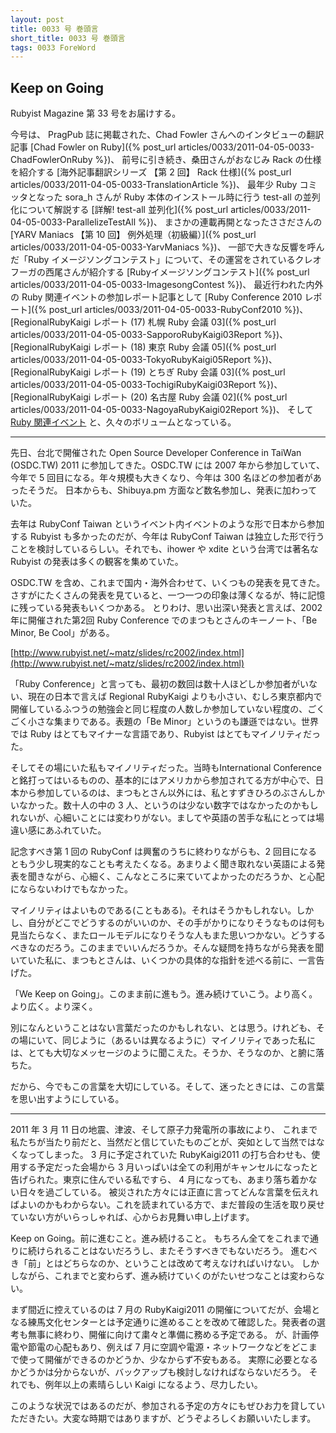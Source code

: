 ```yaml
---
layout: post
title: 0033 号 巻頭言
short_title: 0033 号 巻頭言
tags: 0033 ForeWord
---
```



## Keep on Going

Rubyist Magazine 第 33 号をお届けする。

今号は、
PragPub 誌に掲載された、Chad Fowler さんへのインタビューの翻訳記事
[Chad Fowler on Ruby]({% post_url articles/0033/2011-04-05-0033-ChadFowlerOnRuby %})、
前号に引き続き、桑田さんがおなじみ Rack の仕様を紹介する
[海外記事翻訳シリーズ 【第 2 回】 Rack 仕様]({% post_url articles/0033/2011-04-05-0033-TranslationArticle %})、
最年少 Ruby コミッタとなった sora_h さんが Ruby 本体のインストール時に行う test-all の並列化について解説する
[詳解! test-all 並列化]({% post_url articles/0033/2011-04-05-0033-ParallelizeTestAll %})、
まさかの連載再開となったささださんの
[YARV Maniacs 【第 10 回】 例外処理（初級編）]({% post_url articles/0033/2011-04-05-0033-YarvManiacs %})、
一部で大きな反響を呼んだ「Ruby イメージソングコンテスト」について、その運営をされているクレオフーガの西尾さんが紹介する
[Rubyイメージソングコンテスト]({% post_url articles/0033/2011-04-05-0033-ImagesongContest %})、
最近行われた内外の Ruby 関連イベントの参加レポート記事として
[Ruby Conference 2010 レポート]({% post_url articles/0033/2011-04-05-0033-RubyConf2010 %})、
[RegionalRubyKaigi レポート (17) 札幌 Ruby 会議 03]({% post_url articles/0033/2011-04-05-0033-SapporoRubyKaigi03Report %})、
[RegionalRubyKaigi レポート (18) 東京 Ruby 会議 05]({% post_url articles/0033/2011-04-05-0033-TokyoRubyKaigi05Report %})、
[RegionalRubyKaigi レポート (19) とちぎ Ruby 会議 03]({% post_url articles/0033/2011-04-05-0033-TochigiRubyKaigi03Report %})、
[RegionalRubyKaigi レポート (20) 名古屋 Ruby 会議 02]({% post_url articles/0033/2011-04-05-0033-NagoyaRubyKaigi02Report %})、
そして
[Ruby 関連イベント](http://jp.rubyist.net/?RubyEventCheck)
と、久々のボリュームとなっている。

----

先日、台北で開催された Open Source Developer Conference in TaiWan (OSDC.TW) 2011 に参加してきた。OSDC.TW には 2007 年から参加していて、今年で 5 回目になる。年々規模も大きくなり、今年は 300 名ほどの参加者があったそうだ。
日本からも、Shibuya.pm 方面など数名参加し、発表に加わっていた。

去年は RubyConf Taiwan というイベント内イベントのような形で日本から参加する Rubyist も多かったのだが、今年は RubyConf Taiwan は独立した形で行うことを検討しているらしい。それでも、ihower や xdite という台湾では著名な Rubyist の発表は多くの観客を集めていた。

OSDC.TW を含め、これまで国内・海外合わせて、いくつもの発表を見てきた。さすがにたくさんの発表を見ていると、一つ一つの印象は薄くなるが、特に記憶に残っている発表もいくつかある。
とりわけ、思い出深い発表と言えば、2002年に開催された第2回 Ruby Conference でのまつもとさんのキーノート、「Be Minor, Be Cool」がある。

[http://www.rubyist.net/~matz/slides/rc2002/index.html](http://www.rubyist.net/~matz/slides/rc2002/index.html)

「Ruby Conference」と言っても、最初の数回は数十人ほどしか参加者がいない、現在の日本で言えば Regional RubyKaigi よりも小さい、むしろ東京都内で開催しているふつうの勉強会と同じ程度の人数しか参加していない程度の、ごくごく小さな集まりである。表題の「Be Minor」というのも謙遜ではない。世界では Ruby はとてもマイナーな言語であり、Rubyist はとてもマイノリティだった。

そしてその場にいた私もマイノリティだった。当時もInternational Conference と銘打ってはいるものの、基本的にはアメリカから参加されてる方が中心で、日本から参加しているのは、まつもとさん以外には、私とすずきひろのぶさんしかいなかった。数十人の中の 3 人、というのは少ない数字ではなかったのかもしれないが、心細いことには変わりがない。ましてや英語の苦手な私にとっては場違い感にあふれていた。

記念すべき第 1 回の RubyConf は興奮のうちに終わりながらも、2 回目になるともう少し現実的なことも考えたくなる。あまりよく聞き取れない英語による発表を聞きながら、心細く、こんなところに来ていてよかったのだろうか、と心配にならないわけでもなかった。

マイノリティはよいものである(こともある)。それはそうかもしれない。しかし、自分がどこでどうするのがいいのか、その手がかりになりそうなものは何も見当たらなく、またロールモデルになりそうな人もまた思いつかない。どうするべきなのだろう。このままでいいんだろうか。そんな疑問を持ちながら発表を聞いていた私に、まつもとさんは、いくつかの具体的な指針を述べる前に、一言告げた。

「We Keep on Going」。このまま前に進もう。進み続けていこう。より高く。より広く。より深く。

別になんということはない言葉だったのかもしれない、とは思う。けれども、その場にいて、同じように（あるいは異なるように）マイノリティであった私には、とても大切なメッセージのように聞こえた。そうか、そうなのか、と腑に落ちた。

だから、今でもこの言葉を大切にしている。そして、迷ったときには、この言葉を思い出すようにしている。

----

2011 年 3 月 11 日の地震、津波、そして原子力発電所の事故により、
これまで私たちが当たり前だと、当然だと信じていたものごとが、突如として当然ではなくなってしまった。
3 月に予定されていた RubyKaigi2011 の打ち合わせも、使用する予定だった会場から 3 月いっぱいは全ての利用がキャンセルになったと告げられた。東京に住んでいる私ですら、 4 月になっても、あまり落ち着かない日々を過ごしている。
被災された方々には正直に言ってどんな言葉を伝えればよいのかもわからない。これを読まれている方で、まだ普段の生活を取り戻せていない方がいらっしゃれば、心からお見舞い申し上げます。

Keep on Going。前に進むこと。進み続けること。
もちろん全てをこれまで通りに続けられることはないだろうし、またそうすべきでもないだろう。
進むべき「前」とはどちらなのか、ということは改めて考えなければいけない。
しかしながら、これまでと変わらず、進み続けていくのがたいせつなことは変わらない。

まず間近に控えているのは 7 月の RubyKaigi2011 の開催についてだが、会場となる練馬文化センターとは予定通りに進めることを改めて確認した。発表者の選考も無事に終わり、開催に向けて粛々と準備に務める予定である。
が、計画停電や節電の心配もあり、例えば 7 月に空調や電源・ネットワークなどをどこまで使って開催ができるのかどうか、少なからず不安もある。
実際に必要となるかどうかは分からないが、バックアップも検討しなければならないだろう。
それでも、例年以上の素晴らしい Kaigi になるよう、尽力したい。

このような状況ではあるのだが、参加される予定の方々にもぜひお力を貸していただきたい。大変な時期ではありますが、どうぞよろしくお願いいたします。


